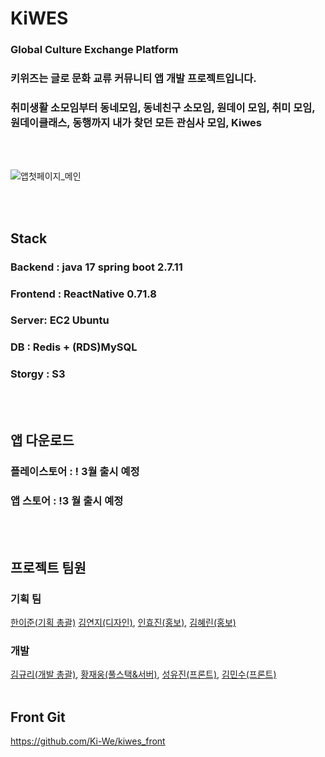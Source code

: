 # KiWES
### Global Culture Exchange Platform<br/>
### 키위즈는 글로 문화 교류 커뮤니티 앱 개발 프로젝트입니다.<br/>
### 취미생활 소모임부터 동네모임, 동네친구 소모임, 원데이 모임, 취미 모임,<br/> 원데이클래스, 동행까지 내가 찾던 모든 관심사 모임, Kiwes <br/>
<br/>
<br/>


![앱첫페이지_메인](https://github.com/wodnd0131/KiWES_BACK/assets/62841992/d3901f6d-676e-4c5d-9bf9-e523be6b2ebf)


<br/>
<br/>

## Stack
### Backend : java 17 spring boot 2.7.11 <br/>
### Frontend : ReactNative 0.71.8 <br/>
### Server: EC2 Ubuntu <br/>
### DB : Redis + (RDS)MySQL <br/>
### Storgy : S3 <br/>
<br/>
<br/>

## 앱 다운로드
### 플레이스토어 : ! 3월 출시 예정 
### 앱 스토어 : !3 월 출시 예정
<br/>
<br/>

## 프로젝트 팀원
### 기획 팀
[한이준(기획 총괄)](https://www.linkedin.com/in/yijun-han-6a0771230/)
[김연지(디자인)](yeonji9892@gmail.com),
[인효진(홍보)](hyojin.in.mkt@gmail.com),
[김혜린(홍보)](ringaring_a@naver.com)
<br/>
### 개발
[김규리(개발 총괄)](https://github.com/wodnd0131),
[황재웅(풀스택&서버)](https://github.com/wodnd0131),
[성유진(프론트)](https://github.com/uuujini),
[김민수(프론트)](https://github.com/MinsuKim21)
<br/>
<br/>
## Front Git
https://github.com/Ki-We/kiwes_front
 
